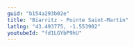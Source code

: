 ```yaml
---
guid: "b154a293b02e"
title: "Biarritz - Pointe Saint-Martin"
latlng: "43.493775, -1.553902"
youtubeId: "fd1LGYbP9hU" 
---
```

